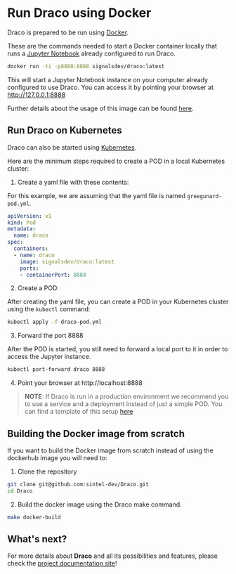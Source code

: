 # Run Draco using Docker

Draco is prepared to be run using [Docker](https://docker.com/).

These are the commands needed to start a Docker container locally that runs a [Jupyter Notebook](
https://jupyter.org/) already configured to run Draco.

```bash
docker run -ti -p8888:8888 signalsdev/draco:latest
```

This will start a Jupyter Notebook instance on your computer already configured to use Draco.
You can access it by pointing your browser at http://127.0.0.1:8888

Further details about the usage of this image can be found [here](
https://hub.docker.com/repository/docker/signalsdev/draco).

## Run Draco on Kubernetes

Draco can also be started using [Kubernetes](https://kubernetes.io/).

Here are the minimum steps required to create a POD in a local Kubernetes cluster:

1. Create a yaml file with these contents:

For this example, we are assuming that the yaml file is named `greegunard-pod.yml`.

```yml
apiVersion: v1
kind: Pod
metadata:
  name: draco
spec:
  containers:
  - name: draco
    image: signalsdev/draco:latest
    ports:
    - containerPort: 8888
```

2. Create a POD:

After creating the yaml file, you can create a POD in your Kubernetes cluster using the `kubectl`
command:

```bash
kubectl apply -f draco-pod.yml
```

3. Forward the port 8888

After the POD is started, you still need to forward a local port to it in order to access the
Jupyter instance.

```bash
kubectl port-forward draco 8888
```

4. Point your browser at http://localhost:8888

> **NOTE**: If Draco is run in a production environment we recommend you to use a service and
a deployment instead of just a simple POD. You can find a template of this setup [here](
draco-deployment.yml)

## Building the Docker image from scratch

If you want to build the Docker image from scratch instead of using the dockerhub image
you will need to:

1. Clone the repository

```bash
git clone git@github.com:sintel-dev/Draco.git
cd Draco
```

2. Build the docker image using the Draco make command.

```bash
make docker-build
```

## What's next?

For more details about **Draco** and all its possibilities and features, please check the
[project documentation site](https://sintel-dev.github.io/Draco/)!
